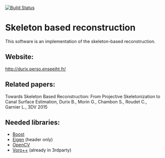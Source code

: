 [![Build Status](https://travis-ci.org/Ibujah/skeletonbasedreconstruction.svg?branch=master)](https://travis-ci.org/Ibujah/skeletonbasedreconstruction)

# Skeleton based reconstruction

This software is an implementation of the skeleton-based reconstruction.

## Website:

http://durix.perso.enseeiht.fr/

## Related papers:

Towards Skeleton Based Reconstruction: From Projective Skeletonization to Canal Surface Estimation, Durix B., Morin G., Chambon S., Roudet C., Garnier L., 3DV 2015

## Needed libraries:

 * [Boost](http://www.boost.org/)
 * [Eigen](http://eigen.tuxfamily.org/index.php?title=Main_Page) (header only)
 * [OpenCV](http://opencv.org/)
 * [Voro++](http://math.lbl.gov/voro++/) (already in 3rdparty)
